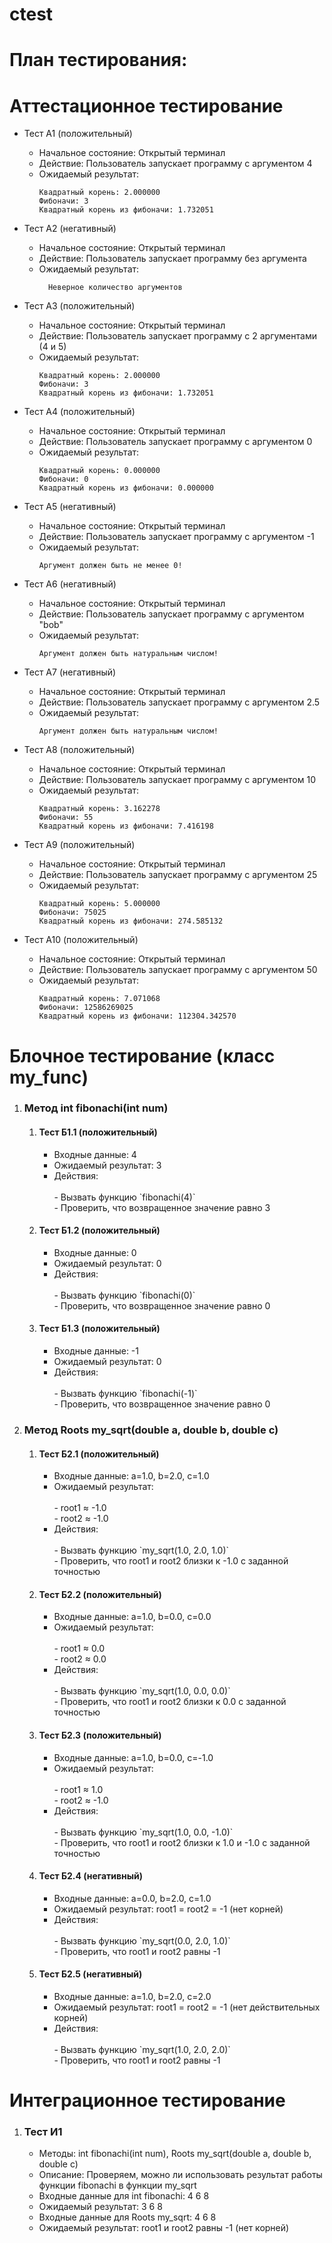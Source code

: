 # ctest
# План тестирования:

# Аттестационное тестирование

  - Тест А1 (положительный)
    - Начальное состояние: Открытый терминал
    - Действие: Пользователь запускает программу с аргументом 4
    - Ожидаемый результат:
        ```            
      	Квадратный корень: 2.000000
      	Фибоначи: 3
      	Квадратный корень из фибоначи: 1.732051
        ```               

  - Тест А2 (негативный)
    - Начальное состояние: Открытый терминал
    - Действие: Пользователь запускает программу без аргумента
    - Ожидаемый результат: 
      ```                  
     	Неверное количество аргументов
      ```                         

  - Тест А3 (положительный)
    - Начальное состояние: Открытый терминал
    - Действие: Пользователь запускает программу с 2 аргументами (4 и 5)
    - Ожидаемый результат: 
        ```                     
      	Квадратный корень: 2.000000
      	Фибоначи: 3
      	Квадратный корень из фибоначи: 1.732051
        ```                      

  - Тест А4 (положительный)
    - Начальное состояние: Открытый терминал
    - Действие: Пользователь запускает программу с аргументом 0
    - Ожидаемый результат: 
        ```                           
      	Квадратный корень: 0.000000
      	Фибоначи: 0
      	Квадратный корень из фибоначи: 0.000000
        ```                           

  - Тест А5 (негативный)
    - Начальное состояние: Открытый терминал
    - Действие: Пользователь запускает программу с аргументом -1
    - Ожидаемый результат: 
        ```                            
      	Аргумент должен быть не менее 0!
        ```                     

  - Тест А6 (негативный)
    - Начальное состояние: Открытый терминал
    - Действие: Пользователь запускает программу с аргументом "bob"
    - Ожидаемый результат: 
        ```                       
      	Аргумент должен быть натуральным числом!
        ```                     

  - Тест А7 (негативный)
    - Начальное состояние: Открытый терминал
    - Действие: Пользователь запускает программу с аргументом 2.5
    - Ожидаемый результат: 
        ```                       
      	Аргумент должен быть натуральным числом!
        ```                     

  - Тест А8 (положительный)
    - Начальное состояние: Открытый терминал
    - Действие: Пользователь запускает программу с аргументом 10
    - Ожидаемый результат: 
        ```                       
      	Квадратный корень: 3.162278
      	Фибоначи: 55
      	Квадратный корень из фибоначи: 7.416198
        ```                     

  - Тест А9 (положительный)
    - Начальное состояние: Открытый терминал
    - Действие: Пользователь запускает программу с аргументом 25
    - Ожидаемый результат: 
        ```                       
      	Квадратный корень: 5.000000
      	Фибоначи: 75025
      	Квадратный корень из фибоначи: 274.585132
        ```                     

  - Тест А10 (положительный)
    - Начальное состояние: Открытый терминал
    - Действие: Пользователь запускает программу с аргументом 50
    - Ожидаемый результат: 
        ```                       
      	Квадратный корень: 7.071068
      	Фибоначи: 12586269025
      	Квадратный корень из фибоначи: 112304.342570
        ```                     

# Блочное тестирование (класс my_func)
<ol>
  <li>
    <h3>Метод int fibonachi(int num)</h3>
    <ol>
    	<li>
    	  <h4>Тест Б1.1 (положительный)</h4>
    	  <ul>
    	    <li>Входные данные: 4</li>
    	    <li>Ожидаемый результат: 3</li>
    	    <li>Действия:</li></br>
            - Вызвать функцию `fibonachi(4)`</li></br>
            - Проверить, что возвращенное значение равно 3</li></br>
          </ul>
      </li>
      <li>
        <h4>Тест Б1.2 (положительный)</h4>
        <ul>
          <li>Входные данные: 0</li>
          <li>Ожидаемый результат: 0</li>
          <li>Действия:</li></br>
              - Вызвать функцию `fibonachi(0)`</li></br>
              - Проверить, что возвращенное значение равно 0</li></br>
            </ul>
          </li>
          <li>
            <h4>Тест Б1.3 (положительный)</h4>
            <ul>
              <li>Входные данные: -1</li>
              <li>Ожидаемый результат: 0</li>
              <li>Действия:</li></br>
                - Вызвать функцию `fibonachi(-1)`</li></br>
                - Проверить, что возвращенное значение равно 0</li></br>
              </ul>
            </li>
         </ol>
        </li>
        <li>
          <h3>Метод Roots my_sqrt(double a, double b, double c)</h3>
          <ol>
            <li>
              <h4>Тест Б2.1 (положительный)</h4>
              <ul>
                <li>Входные данные: a=1.0, b=2.0, c=1.0</li>
                <li>Ожидаемый результат:</li></br>
                - root1 ≈ -1.0</li></br>
                - root2 ≈ -1.0</li></br>
                <li>Действия:</li></br>
                  - Вызвать функцию `my_sqrt(1.0, 2.0, 1.0)`</li></br>
                  - Проверить, что root1 и root2 близки к -1.0 с заданной точностью</li></br>
                </ul>
              </li>
              <li>
                <h4>Тест Б2.2 (положительный)</h4>
                <ul>
                  <li>Входные данные: a=1.0, b=0.0, c=0.0</li>
                  <li>Ожидаемый результат:</li></br>
                  - root1 ≈ 0.0</li></br>
                  - root2 ≈ 0.0</li></br>
                  <li>Действия:</li></br>
                    - Вызвать функцию `my_sqrt(1.0, 0.0, 0.0)`</li></br>
                    - Проверить, что root1 и root2 близки к 0.0 с заданной точностью</li></br>
                  </ul>
                </li>
                <li>
                  <h4>Тест Б2.3 (положительный)</h4>
                  <ul>
                    <li>Входные данные: a=1.0, b=0.0, c=-1.0</li>
                    <li>Ожидаемый результат:</li></br>
                    - root1 ≈ 1.0</li></br>
                    - root2 ≈ -1.0</li></br>
                    <li>Действия:</li></br>
                      - Вызвать функцию `my_sqrt(1.0, 0.0, -1.0)`</li></br>
                      - Проверить, что root1 и root2 близки к 1.0 и -1.0 с заданной точностью</li></br>
                    </ul>
                  </li>
                  <li>
                    <h4>Тест Б2.4 (негативный)</h4>
                    <ul>
                      <li>Входные данные: a=0.0, b=2.0, c=1.0</li>
                      <li>Ожидаемый результат: root1 = root2 = -1 (нет корней)</li>
                      <li>Действия:</li></br>
                        - Вызвать функцию `my_sqrt(0.0, 2.0, 1.0)`</li></br>
                        - Проверить, что root1 и root2 равны -1</li></br>
                      </ul>
                    </li>
                    <li>
                      <h4>Тест Б2.5 (негативный)</h4>
                      <ul>
                        <li>Входные данные: a=1.0, b=2.0, c=2.0</li>
                        <li>Ожидаемый результат: root1 = root2 = -1 (нет действительных корней)</li>
                        <li>Действия:</li></br>
                          - Вызвать функцию `my_sqrt(1.0, 2.0, 2.0)`</li></br>
                          - Проверить, что root1 и root2 равны -1</li></br>
                        </ul>
                      </li>
                    </ol>
                  </li>
                </ol>
              </ol>

# Интеграционное тестирование
<ol>
  <li>
    <h3>Тест И1</h3>
    <ul>
      <li>Методы: int fibonachi(int num), Roots my_sqrt(double a, double b, double c)</li>
      <li>Описание: Проверяем, можно ли использовать результат работы функции fibonachi в функции my_sqrt</li>
      <li>Входные данные для int fibonachi: 4 6 8</li>
      <li>Ожидаемый результат: 3 6 8</li>
      <li>Входные данные для Roots my_sqrt: 4 6 8</li>
      <li>Ожидаемый результат: root1 и root2 равны -1 (нет корней)</li>
    </ul>	
  </li>
</ol>
